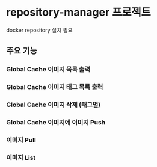 # repository-manager 프로젝트
docker repository 설치 필요


## 주요 기능
### Global Cache 이미지 목록 출력
### Global Cache 이미지 태그 목록 출력
### Global Cache 이미지 삭제 (태그별)


### Global Cache 이미지에 이미지 Push

### 이미지 Pull

### 이미지 List